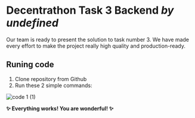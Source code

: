 # Decentrathon Task 3 Backend <i>by undefined</i>

Our team is ready to present the solution to task number 3. We have made every effort to make the project really high quality and production-ready. 

## Runing code
1. Clone repository from Github
2. Run these 2 simple commands:

![code 1 (1)](https://github.com/ddddanya/decentrathon-task3-backend/assets/134828369/6ba2c699-8396-4253-bfaf-d8050c448097)


<b>✨ Everything works! You are wonderful! ✨</b>
